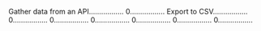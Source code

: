 Gather data from an API.................
0.................
Export to CSV.................
0.................
0.................
0.................
0.................
0.................
0.................
